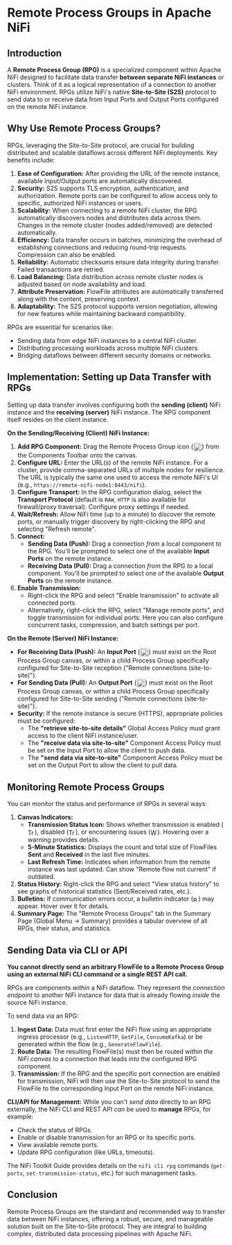 # Remote Process Groups in Apache NiFi

## Introduction

A **Remote Process Group (RPG)** is a specialized component within Apache NiFi designed to facilitate data transfer **between separate NiFi instances** or clusters. Think of it as a logical representation of a connection *to* another NiFi environment. RPGs utilize NiFi's native **Site-to-Site (S2S)** protocol to send data to or receive data from Input Ports and Output Ports configured on the remote NiFi instance.

## Why Use Remote Process Groups?

RPGs, leveraging the Site-to-Site protocol, are crucial for building distributed and scalable dataflows across different NiFi deployments. Key benefits include:

1.  **Ease of Configuration:** After providing the URL of the remote instance, available Input/Output ports are automatically discovered.
2.  **Security:** S2S supports TLS encryption, authentication, and authorization. Remote ports can be configured to allow access only to specific, authorized NiFi instances or users.
3.  **Scalability:** When connecting to a remote NiFi cluster, the RPG automatically discovers nodes and distributes data across them. Changes in the remote cluster (nodes added/removed) are detected automatically.
4.  **Efficiency:** Data transfer occurs in batches, minimizing the overhead of establishing connections and reducing round-trip requests. Compression can also be enabled.
5.  **Reliability:** Automatic checksums ensure data integrity during transfer. Failed transactions are retried.
6.  **Load Balancing:** Data distribution across remote cluster nodes is adjusted based on node availability and load.
7.  **Attribute Preservation:** FlowFile attributes are automatically transferred along with the content, preserving context.
8.  **Adaptability:** The S2S protocol supports version negotiation, allowing for new features while maintaining backward compatibility.

RPGs are essential for scenarios like:
* Sending data from edge NiFi instances to a central NiFi cluster.
* Distributing processing workloads across multiple NiFi clusters.
* Bridging dataflows between different security domains or networks.

## Implementation: Setting up Data Transfer with RPGs

Setting up data transfer involves configuring both the **sending (client)** NiFi instance and the **receiving (server)** NiFi instance. The RPG component itself resides on the client instance.

**On the Sending/Receiving (Client) NiFi Instance:**

1.  **Add RPG Component:** Drag the Remote Process Group icon (<img src="./images/iconRemoteProcessGroup.png" alt="Remote Process Group" width="20" style="vertical-align: middle;"/>) from the Components Toolbar onto the canvas.
2.  **Configure URL:** Enter the URL(s) of the remote NiFi instance. For a cluster, provide comma-separated URLs of multiple nodes for resilience. The URL is typically the same one used to access the remote NiFi's UI (e.g., `https://remote-nifi-node1:8443/nifi`).
3.  **Configure Transport:** In the RPG configuration dialog, select the **Transport Protocol** (default is `RAW`, `HTTP` is also available for firewall/proxy traversal). Configure proxy settings if needed.
4.  **Wait/Refresh:** Allow NiFi time (up to a minute) to discover the remote ports, or manually trigger discovery by right-clicking the RPG and selecting "Refresh remote".
5.  **Connect:**
    * **Sending Data (Push):** Drag a connection *from* a local component *to* the RPG. You'll be prompted to select one of the available **Input Ports** on the remote instance.
    * **Receiving Data (Pull):** Drag a connection *from* the RPG *to* a local component. You'll be prompted to select one of the available **Output Ports** on the remote instance.
6.  **Enable Transmission:**
    * Right-click the RPG and select "Enable transmission" to activate all connected ports.
    * Alternatively, right-click the RPG, select "Manage remote ports", and toggle transmission for individual ports. Here you can also configure concurrent tasks, compression, and batch settings per port.

**On the Remote (Server) NiFi Instance:**

* **For Receiving Data (Push):** An **Input Port** (<img src="./images/iconInputPort.png" alt="Input Port" width="20" style="vertical-align: middle;"/>) must exist on the Root Process Group canvas, or within a child Process Group specifically configured for Site-to-Site reception ("Remote connections (site-to-site)").
* **For Sending Data (Pull):** An **Output Port** (<img src="./images/iconOutputPort.png" alt="Output Port" width="20" style="vertical-align: middle;"/>) must exist on the Root Process Group canvas, or within a child Process Group specifically configured for Site-to-Site sending ("Remote connections (site-to-site)").
* **Security:** If the remote instance is secure (HTTPS), appropriate policies must be configured:
    * The **"retrieve site-to-site details"** Global Access Policy must grant access to the client NiFi instance/user.
    * The **"receive data via site-to-site"** Component Access Policy must be set on the Input Port to allow the client to push data.
    * The **"send data via site-to-site"** Component Access Policy must be set on the Output Port to allow the client to pull data.

## Monitoring Remote Process Groups

You can monitor the status and performance of RPGs in several ways:

1.  **Canvas Indicators:**
    * **Transmission Status Icon:** Shows whether transmission is enabled (<img src="./images/iconTransmissionActive.png" alt="Transmission Enabled" width="16" style="vertical-align: middle;"/>), disabled (<img src="./images/iconTransmissionInactive.png" alt="Transmission Disabled" width="16" style="vertical-align: middle;"/>), or encountering issues (<img src="./images/iconAlert.png" alt="Warning" width="16" style="vertical-align: middle;"/>). Hovering over a warning provides details.
    * **5-Minute Statistics:** Displays the count and total size of FlowFiles **Sent** and **Received** in the last five minutes.
    * **Last Refresh Time:** Indicates when information from the remote instance was last updated. Can show "Remote flow not current" if outdated.
2.  **Status History:** Right-click the RPG and select "View status history" to see graphs of historical statistics (Sent/Received rates, etc.).
3.  **Bulletins:** If communication errors occur, a bulletin indicator (<img src="./images/bulletin-indicator-small.png" alt="Bulletin" width="12" style="vertical-align: middle;"/>) may appear. Hover over it for details.
4.  **Summary Page:** The "Remote Process Groups" tab in the Summary Page (Global Menu -> Summary) provides a tabular overview of all RPGs, their status, and statistics.

## Sending Data via CLI or API

**You cannot directly send an arbitrary FlowFile to a Remote Process Group using an external NiFi CLI command or a single REST API call.**

RPGs are components *within* a NiFi dataflow. They represent the *connection endpoint* to another NiFi instance for data that is already flowing *inside* the source NiFi instance.

To send data via an RPG:

1.  **Ingest Data:** Data must first enter the NiFi flow using an appropriate ingress processor (e.g., `ListenHTTP`, `GetFile`, `ConsumeKafka`) or be generated within the flow (e.g., `GenerateFlowFile`).
2.  **Route Data:** The resulting FlowFile(s) must then be routed *within the NiFi canvas* to a connection that leads *into* the configured RPG component.
3.  **Transmission:** If the RPG and the specific port connection are enabled for transmission, NiFi will then use the Site-to-Site protocol to send the FlowFile to the corresponding Input Port on the remote NiFi instance.

**CLI/API for Management:**
While you can't *send data* directly to an RPG externally, the NiFi CLI and REST API *can* be used to **manage** RPGs, for example:
* Check the status of RPGs.
* Enable or disable transmission for an RPG or its specific ports.
* View available remote ports.
* Update RPG configuration (like URLs, timeouts).

The NiFi Toolkit Guide provides details on the `nifi cli rpg` commands (`get-ports`, `set-transmission-status`, etc.) for such management tasks.

## Conclusion

Remote Process Groups are the standard and recommended way to transfer data between NiFi instances, offering a robust, secure, and manageable solution built on the Site-to-Site protocol. They are integral to building complex, distributed data processing pipelines with Apache NiFi.
